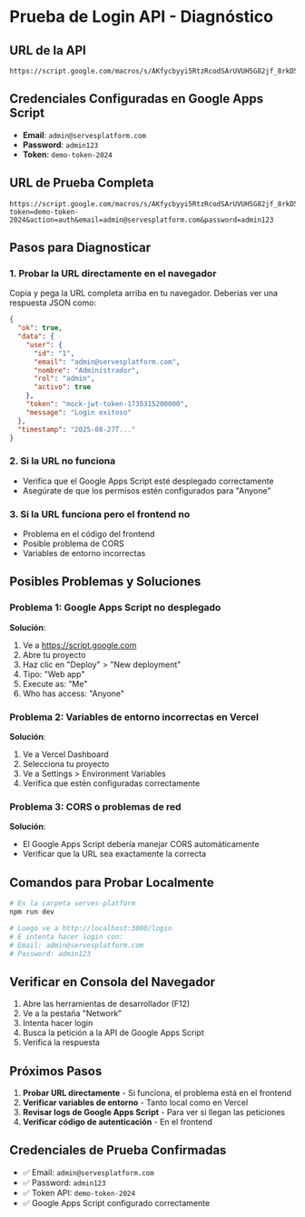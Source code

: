 # Prueba de Login API - Diagnóstico

## URL de la API
```
https://script.google.com/macros/s/AKfycbyyi5RtzRcodSArUVUH5G82jf_8rkD5_SKX8VqV31WtoA93YZk7hgcE3ciCXzLue46wLg/exec
```

## Credenciales Configuradas en Google Apps Script
- **Email**: `admin@servesplatform.com`
- **Password**: `admin123`
- **Token**: `demo-token-2024`

## URL de Prueba Completa
```
https://script.google.com/macros/s/AKfycbyyi5RtzRcodSArUVUH5G82jf_8rkD5_SKX8VqV31WtoA93YZk7hgcE3ciCXzLue46wLg/exec?token=demo-token-2024&action=auth&email=admin@servesplatform.com&password=admin123
```

## Pasos para Diagnosticar

### 1. Probar la URL directamente en el navegador
Copia y pega la URL completa arriba en tu navegador. Deberías ver una respuesta JSON como:

```json
{
  "ok": true,
  "data": {
    "user": {
      "id": "1",
      "email": "admin@servesplatform.com",
      "nombre": "Administrador",
      "rol": "admin",
      "activo": true
    },
    "token": "mock-jwt-token-1735315200000",
    "message": "Login exitoso"
  },
  "timestamp": "2025-08-27T..."
}
```

### 2. Si la URL no funciona
- Verifica que el Google Apps Script esté desplegado correctamente
- Asegúrate de que los permisos estén configurados para "Anyone"

### 3. Si la URL funciona pero el frontend no
- Problema en el código del frontend
- Posible problema de CORS
- Variables de entorno incorrectas

## Posibles Problemas y Soluciones

### Problema 1: Google Apps Script no desplegado
**Solución**: 
1. Ve a https://script.google.com
2. Abre tu proyecto
3. Haz clic en "Deploy" > "New deployment"
4. Tipo: "Web app"
5. Execute as: "Me"
6. Who has access: "Anyone"

### Problema 2: Variables de entorno incorrectas en Vercel
**Solución**:
1. Ve a Vercel Dashboard
2. Selecciona tu proyecto
3. Ve a Settings > Environment Variables
4. Verifica que estén configuradas correctamente

### Problema 3: CORS o problemas de red
**Solución**:
- El Google Apps Script debería manejar CORS automáticamente
- Verificar que la URL sea exactamente la correcta

## Comandos para Probar Localmente

```bash
# En la carpeta serves-platform
npm run dev

# Luego ve a http://localhost:3000/login
# E intenta hacer login con:
# Email: admin@servesplatform.com
# Password: admin123
```

## Verificar en Consola del Navegador

1. Abre las herramientas de desarrollador (F12)
2. Ve a la pestaña "Network"
3. Intenta hacer login
4. Busca la petición a la API de Google Apps Script
5. Verifica la respuesta

## Próximos Pasos

1. **Probar URL directamente** - Si funciona, el problema está en el frontend
2. **Verificar variables de entorno** - Tanto local como en Vercel
3. **Revisar logs de Google Apps Script** - Para ver si llegan las peticiones
4. **Verificar código de autenticación** - En el frontend

## Credenciales de Prueba Confirmadas

- ✅ Email: `admin@servesplatform.com`
- ✅ Password: `admin123`
- ✅ Token API: `demo-token-2024`
- ✅ Google Apps Script configurado correctamente